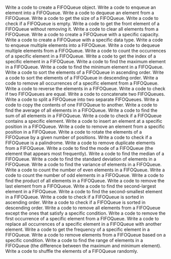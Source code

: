 Write a code to create a FIFOQueue object.
Write a code to enqueue an element into a FIFOQueue.
Write a code to dequeue an element from a FIFOQueue.
Write a code to get the size of a FIFOQueue.
Write a code to check if a FIFOQueue is empty.
Write a code to get the front element of a FIFOQueue without removing it.
Write a code to clear all elements from a FIFOQueue.
Write a code to create a FIFOQueue with a specific capacity.
Write a code to create a FIFOQueue with a specific data type.
Write a code to enqueue multiple elements into a FIFOQueue.
Write a code to dequeue multiple elements from a FIFOQueue.
Write a code to count the occurrences of a specific element in a FIFOQueue.
Write a code to get the index of a specific element in a FIFOQueue.
Write a code to find the maximum element in a FIFOQueue.
Write a code to find the minimum element in a FIFOQueue.
Write a code to sort the elements of a FIFOQueue in ascending order.
Write a code to sort the elements of a FIFOQueue in descending order.
Write a code to remove all occurrences of a specific element from a FIFOQueue.
Write a code to reverse the elements in a FIFOQueue.
Write a code to check if two FIFOQueues are equal.
Write a code to concatenate two FIFOQueues.
Write a code to split a FIFOQueue into two separate FIFOQueues.
Write a code to copy the contents of one FIFOQueue to another.
Write a code to find the average of all elements in a FIFOQueue.
Write a code to find the sum of all elements in a FIFOQueue.
Write a code to check if a FIFOQueue contains a specific element.
Write a code to insert an element at a specific position in a FIFOQueue.
Write a code to remove an element from a specific position in a FIFOQueue.
Write a code to rotate the elements of a FIFOQueue by a given number of positions.
Write a code to check if a FIFOQueue is a palindrome.
Write a code to remove duplicate elements from a FIFOQueue.
Write a code to find the mode of a FIFOQueue (the element that appears most frequently).
Write a code to find the median of a FIFOQueue.
Write a code to find the standard deviation of elements in a FIFOQueue.
Write a code to find the variance of elements in a FIFOQueue.
Write a code to count the number of even elements in a FIFOQueue.
Write a code to count the number of odd elements in a FIFOQueue.
Write a code to find the product of all elements in a FIFOQueue.
Write a code to remove the last element from a FIFOQueue.
Write a code to find the second-largest element in a FIFOQueue.
Write a code to find the second-smallest element in a FIFOQueue.
Write a code to check if a FIFOQueue is sorted in ascending order.
Write a code to check if a FIFOQueue is sorted in descending order.
Write a code to remove all elements from a FIFOQueue except the ones that satisfy a specific condition.
Write a code to remove the first occurrence of a specific element from a FIFOQueue.
Write a code to replace all occurrences of a specific element in a FIFOQueue with another element.
Write a code to get the frequency of a specific element in a FIFOQueue.
Write a code to remove elements from a FIFOQueue based on a specific condition.
Write a code to find the range of elements in a FIFOQueue (the difference between the maximum and minimum element).
Write a code to shuffle the elements of a FIFOQueue randomly.